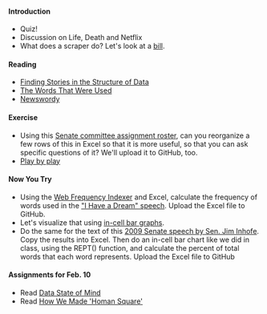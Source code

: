 
#### Introduction

  * Quiz!
  * Discussion on Life, Death and Netflix
  * What does a scraper do? Let's look at a [bill](http://mgaleg.maryland.gov/webmga/frmMain.aspx?stab=01&pid=billpage&tab=subject3&ys=2016rs&id=SB02).

#### Reading

  * [Finding Stories in the Structure of Data](https://source.opennews.org/en-US/learning/finding-stories-structure-data/)
  * [The Words That Were Used](http://www.nytimes.com/ref/washington/20070123_STATEOFUNION.html)
  * [Newswordy](http://newswordy.com/)

#### Exercise

  * Using this [Senate committee assignment roster](http://www.senate.gov/general/committee_assignments/assignments.htm), can you reorganize a few rows of this in Excel so that it is more useful, so that you can ask specific questions of it? We'll upload it to GitHub, too.
  * [Play by play](http://www.umterps.com//ViewContent.dbml?DB_OEM_ID=29700&CONTENT_ID=1632863)

#### Now You Try

  * Using the [Web Frequency Indexer](http://www.lextutor.ca/freq/eng/) and Excel, calculate the frequency of words used in the ["I Have a Dream" speech](http://www.americanrhetoric.com/speeches/mlkihaveadream.htm). Upload the Excel file to GitHub.
  * Let's visualize that using [in-cell bar graphs](http://infosthetics.com/archives/2006/08/excel_in_cell_graphing.html).
  * Do the same for the text of this [2009 Senate speech by Sen. Jim Inhofe](http://www.congress.gov/congressional-record/2009/09/22/senate-section/article/s9648-2/). Copy the results into Excel. Then do an in-cell bar chart like we did in class, using the REPT() function, and calculate the percent of total words that each word represents. Upload the Excel file to GitHub

#### Assignments for Feb. 10

  * Read [Data State of Mind](https://mjwebster.github.io/DataJ/Other/DataStateofMind/DataStateofMind.pdf)
  * Read [How We Made 'Homan Square'](https://source.opennews.org/en-US/articles/how-we-made-homan-square-portrait/)
